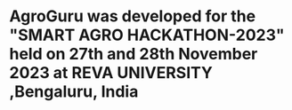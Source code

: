 # AgroGuru was developed for the "SMART AGRO HACKATHON-2023" held on 27th and 28th November 2023 at REVA UNIVERSITY ,Bengaluru, India
